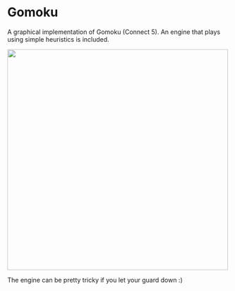 # Gomoku
A graphical implementation of Gomoku (Connect 5). An engine that plays using simple heuristics is included. 

<img src="https://github.com/wqian0/Gomoku/blob/master/animated_gomoku.gif" width="500" height="500"/>

The engine can be pretty tricky if you let your guard down :)
